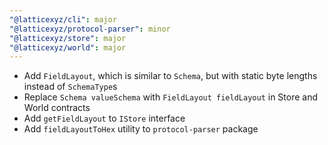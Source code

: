 ```yaml
---
"@latticexyz/cli": major
"@latticexyz/protocol-parser": minor
"@latticexyz/store": major
"@latticexyz/world": major
---
```


- Add `FieldLayout`, which is similar to `Schema`, but with static byte lengths instead of `SchemaType`s
- Replace `Schema valueSchema` with `FieldLayout fieldLayout` in Store and World contracts
- Add `getFieldLayout` to `IStore` interface
- Add `fieldLayoutToHex` utility to `protocol-parser` package
